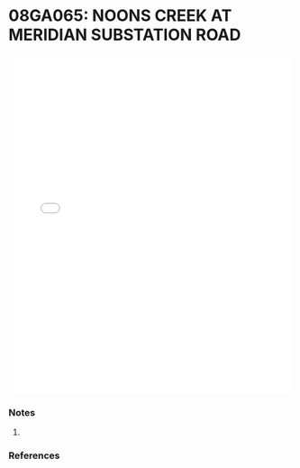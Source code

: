 # 08GA065: NOONS CREEK AT MERIDIAN SUBSTATION ROAD

<iframe src="/distribution_estimation/_static/stations/08GA065_fdc.html" width="100%" height="600" frameborder="0"></iframe>

### Notes
1. 

### References

